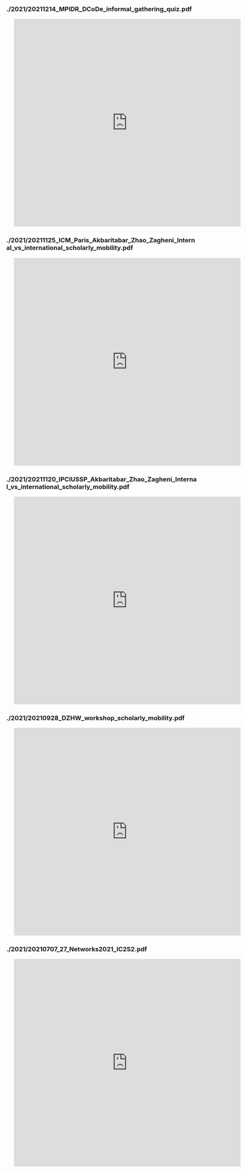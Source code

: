 
### ./2021/20211214_MPIDR_DCoDe_informal_gathering_quiz.pdf

<object data="./2021/20211214_MPIDR_DCoDe_informal_gathering_quiz.pdf" type="application/pdf" frameborder="0" width="600px" height="550px" style="padding: 20px;">
    <embed src="https://docs.google.com/viewer?url=https://github.com/akbaritabar/akbaritabar.github.io/raw/main/docs/./2021/20211214_MPIDR_DCoDe_informal_gathering_quiz.pdf&embedded=true" width="600px" height="550px"/>
</object>

### ./2021/20211125_ICM_Paris_Akbaritabar_Zhao_Zagheni_Internal_vs_international_scholarly_mobility.pdf

<object data="./2021/20211125_ICM_Paris_Akbaritabar_Zhao_Zagheni_Internal_vs_international_scholarly_mobility.pdf" type="application/pdf" frameborder="0" width="600px" height="550px" style="padding: 20px;">
    <embed src="https://docs.google.com/viewer?url=https://github.com/akbaritabar/akbaritabar.github.io/raw/main/docs/./2021/20211125_ICM_Paris_Akbaritabar_Zhao_Zagheni_Internal_vs_international_scholarly_mobility.pdf&embedded=true" width="600px" height="550px"/>
</object>

### ./2021/20211120_IPCIUSSP_Akbaritabar_Zhao_Zagheni_Internal_vs_international_scholarly_mobility.pdf

<object data="./2021/20211120_IPCIUSSP_Akbaritabar_Zhao_Zagheni_Internal_vs_international_scholarly_mobility.pdf" type="application/pdf" frameborder="0" width="600px" height="550px" style="padding: 20px;">
    <embed src="https://docs.google.com/viewer?url=https://github.com/akbaritabar/akbaritabar.github.io/raw/main/docs/./2021/20211120_IPCIUSSP_Akbaritabar_Zhao_Zagheni_Internal_vs_international_scholarly_mobility.pdf&embedded=true" width="600px" height="550px"/>
</object>

### ./2021/20210928_DZHW_workshop_scholarly_mobility.pdf

<object data="./2021/20210928_DZHW_workshop_scholarly_mobility.pdf" type="application/pdf" frameborder="0" width="600px" height="550px" style="padding: 20px;">
    <embed src="https://docs.google.com/viewer?url=https://github.com/akbaritabar/akbaritabar.github.io/raw/main/docs/./2021/20210928_DZHW_workshop_scholarly_mobility.pdf&embedded=true" width="600px" height="550px"/>
</object>

### ./2021/20210707_27_Networks2021_IC2S2.pdf

<object data="./2021/20210707_27_Networks2021_IC2S2.pdf" type="application/pdf" frameborder="0" width="600px" height="550px" style="padding: 20px;">
    <embed src="https://docs.google.com/viewer?url=https://github.com/akbaritabar/akbaritabar.github.io/raw/main/docs/./2021/20210707_27_Networks2021_IC2S2.pdf&embedded=true" width="600px" height="550px"/>
</object>
